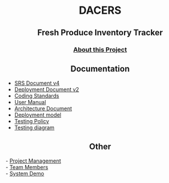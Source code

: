 <h1 align="center">DACERS</h1>
<h2 align="center">Fresh Produce Inventory Tracker</h1>

<h3 align="center"> <a href = "https://github.com/COS301-SE-2022/Fresh-Produce-Inventory-Tracker/wiki/About">About this Project</a><br/></h2>

   <h2 align="center">Documentation</h2>
   
  - <a href = "https://github.com/COS301-SE-2022/Fresh-Produce-Inventory-Tracker/wiki/SRS">SRS Document v4</a><br/>
  - <a href = "https://docs.google.com/document/d/1tho-qFZw2jMubtVi8FJlAP6OmhAaBQ_-/edit?usp=sharing&ouid=116169028314178640004&rtpof=true&sd=true">Deployment Document v2</a><br/>
  - <a href = "https://docs.google.com/document/d/1EBmBy6F0fTUkgoAgAAajTM0W1cKebukpj3TtG0ciVvA/edit?usp=sharing">Coding Standards</a><br/>
  - <a href = "https://docs.google.com/document/d/1rzqz11Qhgux-oirBmiv6R1bgz_fXcVAy5hShhnljRAw/edit?usp=sharing">User Manual</a><br/>
  - <a href = "https://docs.google.com/document/d/1r01Z9c0Lt6zXYXmW0AJLnbtuJ5kNKB5drntgxAzR274/edit?usp=sharing">Architecture Document</a><br/>
  - <a href = "https://drive.google.com/file/d/1dbgmFlOzhTvXeBmhkLjITJKaT3kPQR1w/view?usp=sharing">Deployment model</a><br/>
  - <a href = "https://docs.google.com/document/d/1C9WdKVEJ8nsC_k-lBZlDMU1fjx10jQ2ljgMXIzVi2j8/edit#">Testing Policy</a><br/>
  - <a href = "https://drive.google.com/file/d/1dbgmFlOzhTvXeBmhkLjITJKaT3kPQR1w/view?usp=sharing">Testing diagram</a><br/>
  
  
 <h2 align="center">Other</h2>
  - <a href = "https://github.com/COS301-SE-2022/Fresh-Produce-Inventory-Tracker/projects">Project Management</a><br/>
  - <a href = "https://drive.google.com/file/d/1dbgmFlOzhTvXeBmhkLjITJKaT3kPQR1w/view?usp=sharing">Team Members</a><br/>
  - <a href = "https://drive.google.com/file/d/1dj5uHlRoUGOBPSLKYvcvMbVlNorV6diR/view?usp=sharing">System Demo</a><br/>
